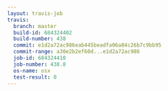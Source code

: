 ```yaml
---
layout: travis-job
travis:
  branch: master
  build-id: 684324402
  build-number: 438
  commit: e1d2a72ac986eab445beadfa06a84c26b7c9bb95
  commit-range: a30e2b2ef60d...e1d2a72ac986
  job-id: 684324410
  job-number: 438.8
  os-name: osx
  test-result: 0
---
```


